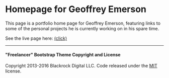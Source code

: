 # Homepage for Geoffrey Emerson

This page is a portfolio home page for Geoffrey Emerson, featuring links to some of the personal projects he is currently working on in his spare time.

See the live page here: [(click)](http://geoffreyemerson.com/)

---
#### "Freelancer" Bootstrap Theme Copyright and License

Copyright 2013-2016 Blackrock Digital LLC. Code released under the [MIT](https://github.com/BlackrockDigital/startbootstrap-freelancer/blob/gh-pages/LICENSE) license.
